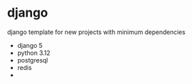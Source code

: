 # django
django template for new projects with minimum dependencies

- django 5
- python 3.12
- postgresql
- redis
- 